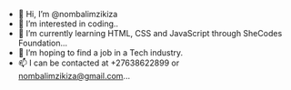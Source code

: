 - 👋 Hi, I’m @nombalimzikiza
- 👀 I’m interested in coding..
- 🌱 I’m currently learning HTML, CSS and JavaScript through SheCodes Foundation...
- 💞️ I’m hoping to find a job in a Tech industry.
- 📫 I can be contacted at +27638622899 or nombalimzikiza@gmail.com...
  
  

<!---
nombalimzikiza/nombalimzikiza is a ✨ special ✨ repository because its `README.md` (this file) appears on your GitHub profile.
You can click the Preview link to take a look at your changes.
--->
